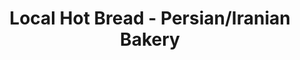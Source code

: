 ---
title: "Local Hot Bread - Persian/Iranian Bakery"
url: /kirkland/local-hot-bread-persian-iranian-bakery/
shop: bakery
---